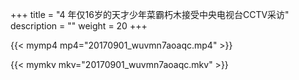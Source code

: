 +++
title = "4     年仅16岁的天才少年菜霸朽木接受中央电视台CCTV采访"
description = ""
weight = 20
+++

{{< mymp4 mp4="20170901_wuvmn7aoaqc.mp4" >}}

{{< mymkv mkv="20170901_wuvmn7aoaqc.mkv" >}}

